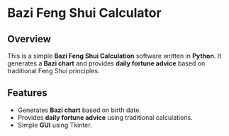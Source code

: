 # Bazi Feng Shui Calculator

## Overview
This is a simple **Bazi Feng Shui Calculation** software written in **Python**. It generates a **Bazi chart** and provides **daily fortune advice** based on traditional Feng Shui principles.

## Features
- Generates **Bazi chart** based on birth date.
- Provides **daily fortune advice** using traditional calculations.
- Simple **GUI** using Tkinter.
